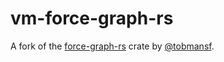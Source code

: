 # vm-force-graph-rs

A fork of the [force-graph-rs](https://github.com/t-mw/force-graph-rs) crate by [@tobmansf](twitter.com/tobmansf).